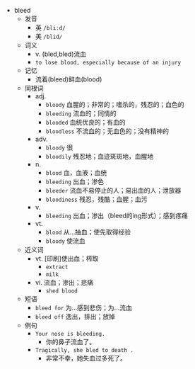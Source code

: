 - bleed
  - 发音
    - 英 `/bliːd/`
    - 美 `/blid/`
  - 词义
    - v. (bled,bled)流血
    - `to lose blood, especially because of an injury`
  - 记忆
    - 流着(bleed)鲜血(blood)
  - 同根词
    - adj.
      - `bloody` 血腥的；非常的；嗜杀的，残忍的；血色的
      - `bleeding` 流血的；同情的
      - `blooded` 血统优良的；有血的
      - `bloodless` 不流血的；无血色的；没有精神的
    - adv.
      - `bloody` 很
      - `bloodily` 残忍地；血迹斑斑地，血腥地
    - n.
      - `blood` 血，血液；血统
      - `bleeding` 出血；渗色
      - `bleeder` 流血不易停止的人；易出血的人；泄放器
      - `bloodiness` 残忍，残酷；血腥；血污
    - v.
      - `bleeding` 出血；渗出（bleed的ing形式）；感到疼痛
    - vt.
      - `blood` 从…抽血；使先取得经验
      - `bloody` 使流血
  - 近义词
    - vt. [印刷]使出血；榨取
      - `extract`
      - `milk`
    - vi. 流血；渗出；悲痛
      - `shed blood`
  - 短语
    - `bleed for` 为…感到悲伤；为…流血 
    - `bleed off` 逸出，排出；放掉 
  - 例句
    - `Your nose is bleeding.`
      - 你的鼻子流血了。
    - `Tragically, she bled to death .`
      - 非常不幸，她失血过多死了。

